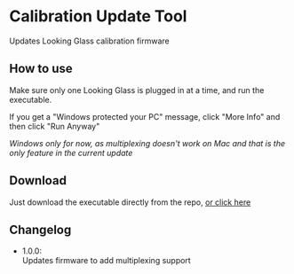 # Calibration Update Tool
Updates Looking Glass calibration firmware

## How to use
Make sure only one Looking Glass is plugged in at a time, and run the executable. 

If you get a "Windows protected your PC" message, click "More Info" and then click "Run Anyway"

*Windows only for now, as multiplexing doesn't work on Mac and that is the only feature in the current update*

## Download
Just download the executable directly from the repo, [or click here](https://github.com/Looking-Glass/Calibration-Update-Tool/raw/master/CalibrationTool.exe)

## Changelog
- 1.0.0:\
Updates firmware to add multiplexing support
